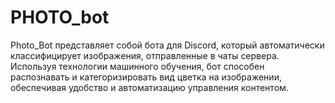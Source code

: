 # PHOTO_bot
Photo_Bot представляет собой бота для Discord, который автоматически классифицирует изображения, отправленные в чаты сервера. Используя технологии машинного обучения, бот способен распознавать и категоризировать вид цветка на изображении, обеспечивая удобство и автоматизацию управления контентом.
